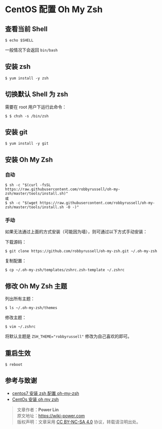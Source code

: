 # CentOS 配置 Oh My Zsh

## 查看当前 Shell

```Shell
$ echo $SHELL
```

一般情况下会返回 `bin/bash`

## 安装 zsh

```shell
$ yum install -y zsh
```

## 切换默认 Shell 为 zsh

需要在 root 用户下运行此命令：

```shell
$ $ chsh -s /bin/zsh
```

## 安装 git

```shell
$ yum install -y git
```

## 安装 Oh My Zsh

### 自动

```shell
$ sh -c "$(curl -fsSL https://raw.githubusercontent.com/robbyrussell/oh-my-zsh/master/tools/install.sh)"
或
$ sh -c "$(wget https://raw.githubusercontent.com/robbyrussell/oh-my-zsh/master/tools/install.sh -O -)"
```

### 手动

如果无法通过上面的方式安装（可能因为墙），则可通过以下方式手动安装：

下载源码：

```shell
$ git clone https://github.com/robbyrussell/oh-my-zsh.git ~/.oh-my-zsh
```

复制配置：

```shell
$ cp ~/.oh-my-zsh/templates/zshrc.zsh-template ~/.zshrc 
```

## 修改 Oh My Zsh 主题

列出所有主题：

```shell
$ ls ~/.oh-my-zsh/themes
```

修改主题：
```shell
$ vim ~/.zshrc
```

将默认主题是 `ZSH_THEME="robbyrussell"` 修改为自己喜欢的即可。

## 重启生效

```shell
$ reboot
```

## 参考与致谢 

* [centos7 安装 zsh 配置 oh-my-zsh](https://www.jianshu.com/p/4ce7d511bc13)
* [CentOs 安装 oh my zsh](https://www.jianshu.com/p/556ff130fc65)

> 文章作者：**Power Lin**  
> 原文地址：<https://wiki-power.com>  
> 版权声明：文章采用 [CC BY-NC-SA 4.0](https://creativecommons.org/licenses/by/4.0/deed.zh) 协议，转载请注明出处。